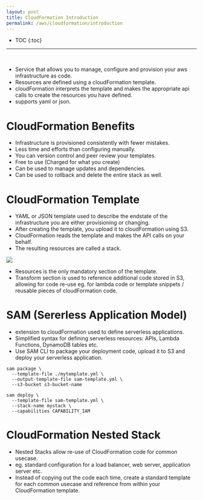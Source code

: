 ```yaml
---
layout: post
title: CloudFormation Introduction
permalink: /aws/cloudformation/introduction
---
```


- TOC
{:toc}

<hr><br>

- Service that allows you to manage, configure and provision your aws infrastructure as code.
- Resources are defined using a cloudFormation template.
- cloudFormation interprets the template and makes the appropriate api calls to create the resources you have defined.
- supports yaml or json.

# CloudFormation Benefits
- Infrastructure is provisioned consistently with fewer mistakes.
- Less time and efforts than configuring manually.
- You can version control and peer review your templates.
- Free to use (Charged for what you create)
- Can be used to manage updates and dependencies.
- Can be used to rollback and delete the entire stack as well.

# CloudFormation Template
- YAML or JSON template used to describe the endstate of the infrastructure you are either provisioning or changing.
- After creating the template, you upload it to cloudFormation using S3.
- CloudFormation reads the template and makes the API calls on your behalf.
- The resulting resources are called a stack.

![]({{site.cdn}}/aws/dev-theory/cloudformation-template-structure.png)

- Resources is the only mandatory section of the template.
- Transform section is used to reference additional code stored in S3, allowing for code re-use eg. for lambda code or template snippets / reusable pieces of cloudFormation code.

# SAM (Sererless Application Model)
- extension to cloudFormation used to define serverless applications.
- Simplified syntax for defining serverless resources: APIs, Lambda Functions, DynamoDB tables etc.
- Use SAM CLI to package your deployment code, upload it to S3 and deploy your serverless application.

```
sam package \
  --template-file ./mytemplate.yml \
  --output-template-file sam-template.yml \
  --s3-bucket s3-bucket-name

sam deploy \
  --template-file sam-template.yml \
  --stack-name mystack \
  --capabilities CAPABILITY_IAM
```

# CloudFormation Nested Stack
- Nested Stacks allow re-use of CloudFormation code for common usecase.
- eg. standard configuration for a load balancer, web server, application server etc.
- Instead of copying out the code each time, create a standard template for each common usecase and reference from within your CloudFormation template.
